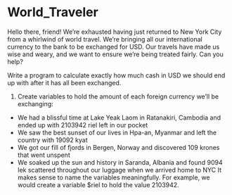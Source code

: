 # World_Traveler

Hello there, friend! We’re exhausted having just returned to New York City from a whirlwind of world travel. We’re bringing all our international currency to the bank to be exchanged for USD. Our travels have made us wise and weary, and we want to ensure we’re being treated fairly. Can you help?

Write a program to calculate exactly how much cash in USD we should end up with after it has all been exchanged.

1. Create variables to hold the amount of each foreign currency we’ll be exchanging:

* We had a blissful time at Lake Yeak Laom in Ratanakiri, Cambodia and ended up with 2103942 riel left in our pocket
* We saw the best sunset of our lives in Hpa-an, Myanmar and left the country with 19092 kyat
* We got our fill of fjords in Bergen, Norway and discovered 109 krones that went unspent
* We soaked up the sun and history in Saranda, Albania and found 9094 lek scattered throughout our luggage when we arrived home to NYC
It makes sense to name the variables meaningfully. For example, we would create a variable $riel to hold the value 2103942.
